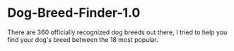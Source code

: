 # Dog-Breed-Finder-1.0
There are 360 officially recognized dog breeds out there, I tried to help you find your dog's breed between the 18 most popular.
